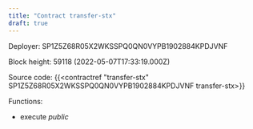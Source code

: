 ```yaml
---
title: "Contract transfer-stx"
draft: true
---
```

Deployer: SP1Z5Z68R05X2WKSSPQ0QN0VYPB1902884KPDJVNF


 



Block height: 59118 (2022-05-07T17:33:19.000Z)

Source code: {{<contractref "transfer-stx" SP1Z5Z68R05X2WKSSPQ0QN0VYPB1902884KPDJVNF transfer-stx>}}

Functions:

* execute _public_
